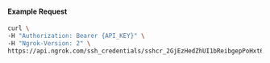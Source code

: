 
#### Example Request
```bash
curl \
-H "Authorization: Bearer {API_KEY}" \
-H "Ngrok-Version: 2" \
https://api.ngrok.com/ssh_credentials/sshcr_2GjEzHedZhUI1bReibgepPoHxt6
